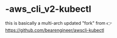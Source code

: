 # -aws_cli_v2-kubectl
this is basically a multi-arch updated "fork" from  👉 https://github.com/bearengineer/awscli-kubectl
